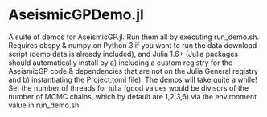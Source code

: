 # AseismicGPDemo.jl

A suite of demos for AseismicGP.jl. Run them all by executing run_demo.sh. Requires obspy & numpy on Python 3 if you want to run the data download script (demo data is already included), and Julia 1.6+ (Julia packages should automatically install by a) including a custom registry for the AseismicGP code & dependencies that are not on the Julia General registry and b) instantiating the Project.toml file). The demos will take quite a while! Set the number of threads for julia (good values would be divisors of the number of MCMC chains, which by default are 1,2,3,6) via the environment value in run_demo.sh

